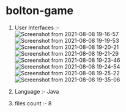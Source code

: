 # bolton-game
1) User Interfaces :-                                                                                                                                                 
![Screenshot from 2021-08-08 19-16-57](https://user-images.githubusercontent.com/29908867/128637285-3e2924ee-3002-44a7-b03a-e30df17b28b7.png)
![Screenshot from 2021-08-08 19-19-53](https://user-images.githubusercontent.com/29908867/128637288-810f71d9-2c8a-4e2a-b25e-e6616b128140.png)
![Screenshot from 2021-08-08 19-20-21](https://user-images.githubusercontent.com/29908867/128637290-12fcc80b-433c-4a7b-bc53-1a55be06097f.png)
![Screenshot from 2021-08-08 19-21-29](https://user-images.githubusercontent.com/29908867/128637291-199e8b14-d004-425c-931a-c66977a8725e.png)
![Screenshot from 2021-08-08 19-23-46](https://user-images.githubusercontent.com/29908867/128637292-1d0cb5bb-fad7-4902-98c5-490b4d4e1524.png)
![Screenshot from 2021-08-08 19-24-54](https://user-images.githubusercontent.com/29908867/128637294-a469f122-b39d-4002-b536-16fbcbefff3e.png)
![Screenshot from 2021-08-08 19-25-22](https://user-images.githubusercontent.com/29908867/128637295-9dc1f601-2469-4301-8497-c88039d64203.png)
![Screenshot from 2021-08-08 19-35-06](https://user-images.githubusercontent.com/29908867/128637296-edf92ec8-3bef-42a1-b0ce-0634a164df03.png)

2) Language :- Java
3) files count :- 8
